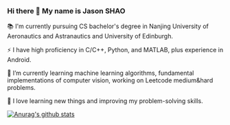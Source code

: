 ### Hi there 👋 My name is Jason SHAO

:books:	I'm currently pursuing CS bachelor's degree in Nanjing University of Aeronautics and Astranautics and University of Edinburgh.


⚡ I have high proficiency in C/C++, Python, and MATLAB, plus experience in Android. 


🌱 I’m currently learning machine learning algorithms, fundamental implementations of computer vision, working on Leetcode medium&hard problems.


💬 I love learning new things and improving my problem-solving skills.


[![Anurag's github stats](https://github-readme-stats.vercel.app/api?username=Kaze-1)](https://github.com/anuraghazra/github-readme-stats)

<!--
**Kaze-1/Kaze-1** is a ✨ _special_ ✨ repository because its `README.md` (this file) appears on your GitHub profile.

Here are some ideas to get you started:

- 🔭 I’m currently working on ...
- 🌱 I’m currently learning ...
- 👯 I’m looking to collaborate on ...
- 🤔 I’m looking for help with ...
- 💬 Ask me about ...
- 📫 How to reach me: ...
- 😄 Pronouns: ...
- ⚡ Fun fact: ...
-->
